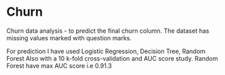 # Churn
Churn data analysis - to predict the final churn column. 
The dataset has missing values marked with question marks.

For prediction I have used Logistic Regression, Decision Tree, Random Forest
Also with a 10 k-fold cross-validation and AUC score study.
Random Forest have max AUC score i.e 0.91.3
